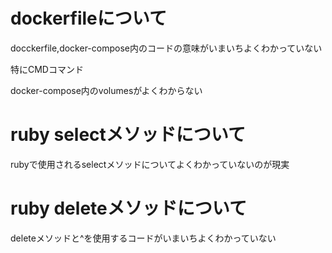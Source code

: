 # dockerfileについて
docckerfile,docker-compose内のコードの意味がいまいちよくわかっていない

特にCMDコマンド

docker-compose内のvolumesがよくわからない

# ruby selectメソッドについて

rubyで使用されるselectメソッドについてよくわかっていないのが現実

# ruby deleteメソッドについて

deleteメソッドと^を使用するコードがいまいちよくわかっていない
